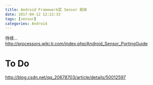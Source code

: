 ```yaml
---
title: Android Framework层 Sensor 框架 
date: 2017-04-12 12:22:33
tags: [sensor]
categories: Android
---
```




待续...
http://processors.wiki.ti.com/index.php/Android_Sensor_PortingGuide

<!-- more -->


# To Do
http://blog.csdn.net/qq_20678703/article/details/50012597
